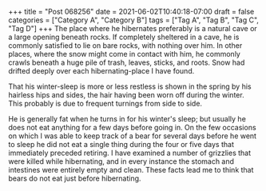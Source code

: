 +++
title = "Post 068256"
date = 2021-06-02T10:40:18-07:00
draft = false
categories = ["Category A", "Category B"]
tags = ["Tag A", "Tag B", "Tag C", "Tag D"]
+++
The place where he hibernates preferably is a natural cave or a large opening beneath rocks. If completely sheltered in a cave, he is commonly satisfied to lie on bare rocks, with nothing over him. In other places, where the snow might come in contact with him, he commonly crawls beneath a huge pile of trash, leaves, sticks, and roots. Snow had drifted deeply over each hibernating-place I have found.

That his winter-sleep is more or less restless is shown in the spring by his hairless hips and sides, the hair having been worn off during the winter. This probably is due to frequent turnings from side to side.

He is generally fat when he turns in for his winter's sleep; but usually he does not eat anything for a few days before going in. On the few occasions on which I was able to keep track of a bear for several days before he went to sleep he did not eat a single thing during the four or five days that immediately preceded retiring. I have examined a number of grizzlies that were killed while hibernating, and in every instance the stomach and intestines were entirely empty and clean. These facts lead me to think that bears do not eat just before hibernating.
